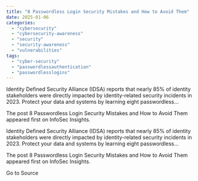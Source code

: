 ```yaml
---
title: "8 Passwordless Login Security Mistakes and How to Avoid Them"
date: 2025-01-06
categories: 
  - "cybersecurity"
  - "cybersecurity-awareness"
  - "security"
  - "security-awareness"
  - "vulnerabilities"
tags: 
  - "cyber-security"
  - "passwordlessauthentication"
  - "passwordlesslogins"
---
```


Identity Defined Security Alliance (IDSA) reports that nearly 85% of identity stakeholders were directly impacted by identity-related security incidents in 2023. Protect your data and systems by learning eight passwordless...

The post 8 Passwordless Login Security Mistakes and How to Avoid Them appeared first on InfoSec Insights.

Identity Defined Security Alliance (IDSA) reports that nearly 85% of identity stakeholders were directly impacted by identity-related security incidents in 2023. Protect your data and systems by learning eight passwordless...

The post 8 Passwordless Login Security Mistakes and How to Avoid Them appeared first on InfoSec Insights.

Go to Source
